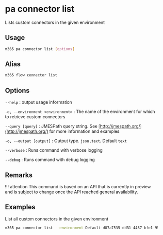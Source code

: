 # pa connector list

Lists custom connectors in the given environment

## Usage

```sh
m365 pa connector list [options]
```

## Alias

```sh
m365 flow connector list
```

## Options

`--help`
: output usage information

`-e, --environment <environment>`
: The name of the environment for which to retrieve custom connectors

`--query [query]`
: JMESPath query string. See [http://jmespath.org/](http://jmespath.org/) for more information and examples

`-o, --output [output]`
: Output type. `json,text`. Default `text`

`--verbose`
: Runs command with verbose logging

`--debug`
: Runs command with debug logging

## Remarks

!!! attention
    This command is based on an API that is currently in preview and is subject to change once the API reached general availability.

## Examples

List all custom connectors in the given environment

```sh
m365 pa connector list --environment Default-d87a7535-dd31-4437-bfe1-95340acd55c5
```
